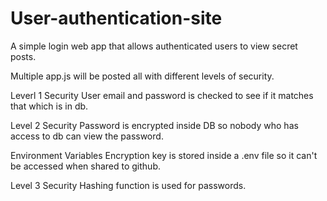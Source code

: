 # User-authentication-site
A simple login web app that allows authenticated users to view secret posts.

Multiple app.js will be posted all with different levels of security.

Leverl 1 Security
User email and password is checked to see if it matches that which is in db.

Level 2 Security
Password is encrypted inside DB so nobody who has access to db can view the password.

Environment Variables
Encryption key is stored inside a .env file so it can't be accessed when shared to github.

Level 3 Security
Hashing function is used for passwords.
